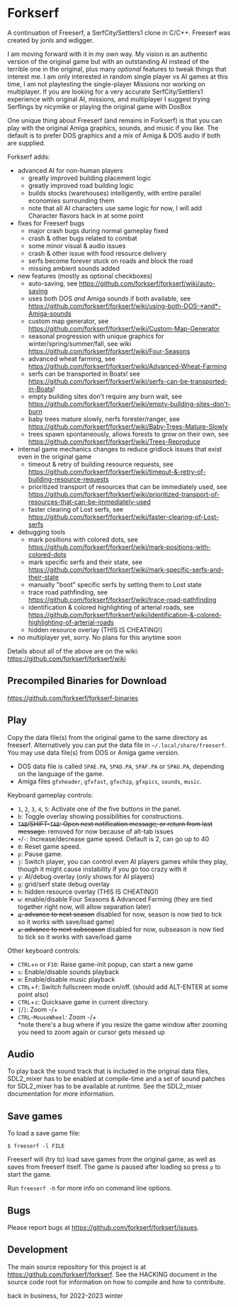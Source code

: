 Forkserf
========

A continuation of Freeserf, a SerfCity/Settlers1 clone in C/C++.  Freeserf was created by jonls and wdigger.  

I am moving forward with it in my own way.  My vision is an authentic version of the original game but with an outstanding AI instead of the terrible one in the original, plus many *optional* features to tweak things that interest me.  I am only interested in random single player vs AI games at this time, I am not playtesting the single-player Missions nor working on multiplayer.  If you are looking for a very accurate SerfCity/Settlers1 experience with original AI, missions, and multiplayer I suggest trying Serflings by nicymike or playing the original game with DosBox

One unique thing about Freeserf (and remains in Forkserf) is that you can play with the original Amiga graphics, sounds, and music if you like.  The default is to prefer DOS graphics and a mix of Amiga & DOS audio if both are supplied.

Forkserf adds:
- advanced AI for non-human players
  - greatly improved building placement logic
  - greatly improved road building logic
  - builds stocks (warehouses) intelligently, with entire parallel economies surrounding them
  - note that all AI characters use same logic for now, I will add Character flavors back in at some point
- fixes for Freeserf bugs
  - major crash bugs during normal gameplay fixed
  - crash & other bugs related to combat
  - some minor visual & audio issues
  - crash & other issue with food resource delivery
  - serfs become forever stuck on roads and block the road
  - missing ambient sounds added
- new features (mostly as optional checkboxes)
  - auto-saving, see https://github.com/forkserf/forkserf/wiki/auto-saving
  - uses both DOS *and* Amiga sounds if both available, see https://github.com/forkserf/forkserf/wiki/using-both-DOS-*and*-Amiga-sounds
  - custom map generator, see https://github.com/forkserf/forkserf/wiki/Custom-Map-Generator
  - seasonal progression with unique graphics for winter/spring/summer/fall, see wiki https://github.com/forkserf/forkserf/wiki/Four-Seasons
  - advanced wheat farming,  see https://github.com/forkserf/forkserf/wiki/Advanced-Wheat-Farming
  - serfs can be transported in Boats!  see https://github.com/forkserf/forkserf/wiki/serfs-can-be-transported-in-Boats!
  - empty building sites don't require any burn wait, see https://github.com/forkserf/forkserf/wiki/empty-building-sites-don't-burn
  - baby trees mature slowly, nerfs forester/ranger,  see https://github.com/forkserf/forkserf/wiki/Baby-Trees-Mature-Slowly
  - trees spawn spontaneously, allows forests to grow on their own, see https://github.com/forkserf/forkserf/wiki/Trees-Reproduce
- internal game mechanics changes to reduce gridlock issues that exist even in the original game
  - timeout & retry of building resource requests, see https://github.com/forkserf/forkserf/wiki/timeout-&-retry-of-building-resource-requests
  - prioritized transport of resources that can be immediately used, see https://github.com/forkserf/forkserf/wiki/prioritized-transport-of-resources-that-can-be-immediately-used
  - faster clearing of Lost serfs, see https://github.com/forkserf/forkserf/wiki/faster-clearing-of-Lost-serfs
- debugging tools
  - mark positions with colored dots, see https://github.com/forkserf/forkserf/wiki/mark-positions-with-colored-dots
  - mark specific serfs and their state, see https://github.com/forkserf/forkserf/wiki/mark-specific-serfs-and-their-state
  - manually "boot" specific serfs by setting them to Lost state
  - trace road pathfinding, see https://github.com/forkserf/forkserf/wiki/trace-road-pathfinding
  - identification & colored highlighting of arterial roads, see https://github.com/forkserf/forkserf/wiki/identification-&-colored-highlighting-of-arterial-roads
  - hidden resource overlay (THIS IS CHEATING!)
- no multiplayer yet, sorry.  No plans for this anytime soon

Details about all of the above are on the wiki: https://github.com/forkserf/forkserf/wiki

Precompiled Binaries for Download
------------

https://github.com/forkserf/forkserf-binaries

Play
------
Copy the data file(s) from the original game to the same directory as freeserf. Alternatively you can put the data file in `~/.local/share/freeserf`. You may use data file(s) from DOS or Amiga game version.

* DOS data file is called `SPAE.PA`, `SPAD.PA`, `SPAF.PA` or `SPAU.PA`, depending on the language of the game.
* Amiga files `gfxheader`, `gfxfast`, `gfxchip`, `gfxpics`, `sounds`, `music`.

Keyboard gameplay controls:

* `1`, `2`, `3`, `4`, `5`: Activate one of the five buttons in the panel.
* `b`: Toggle overlay showing possibilities for constructions.
* ~~`TAB`/SHIFT-`TAB`: Open next notification message; or return from last message.~~ removed for now because of alt-tab issues
* `+`/`-`: Increase/decrease game speed.  Default is 2, can go up to 40
* `0`: Reset game speed.
* `p`: Pause game.
* `j`: Switch player, you can control even AI players games while they play, though it might cause instability if you go too crazy with it
* `y`: AI/debug overlay (only shows for AI players)
* `g`: grid/serf state debug overlay
* `h`: hidden resource overlay (THIS IS CHEATING!)
* `w`: enable/disable Four Seasons & Advanced Farming (they are tied together right now, will allow separation later)
* ~~`q`: advance to next season~~  disabled for now, season is now tied to tick so it works with save/load game)
* ~~`e`: advance to next subseason~~ disabled for now, subseason is now tied to tick so it works with save/load game

Other keyboard controls:

* `CTRL`+`n` or `F10`: Raise game-init popup, can start a new game
* `s`: Enable/disable sounds playback
* `m`: Enable/disable music playback
* `CTRL`+`f`: Switch fullscreen mode on/off.  (should add ALT-ENTER at some point also)
* `CTRL`+`z`: Quicksave game in current directory.
* `[`/`]`: Zoom -/+
* `CTRL`-`MouseWheel`: Zoom -/+     
  *note there's a bug where if you resize the game window after zooming you need to zoom again or cursor gets messed up


Audio
-----

To play back the sound track that is included in the original data files,
SDL2_mixer has to be enabled at compile-time and a set of sound patches
for SDL2_mixer has to be available at runtime. See the SDL2_mixer
documentation for more information.


Save games
----------
To load a save game file:

`$ freeserf -l FILE`

Freeserf will (try to) load save games from the original game, as well as saves from freeserf itself.
The game is paused after loading so press `p` to start the game.

Run `freeserf -h` for more info on command line options.


Bugs
----
Please report bugs at <https://github.com/forkserf/forkserf/issues>.


Development
-----------
The main source repository for this project is at <https://github.com/forkserf/forkserf>. See the HACKING document in the source code root for information on how to compile and how to contribute.

back in business, for 2022-2023 winter
